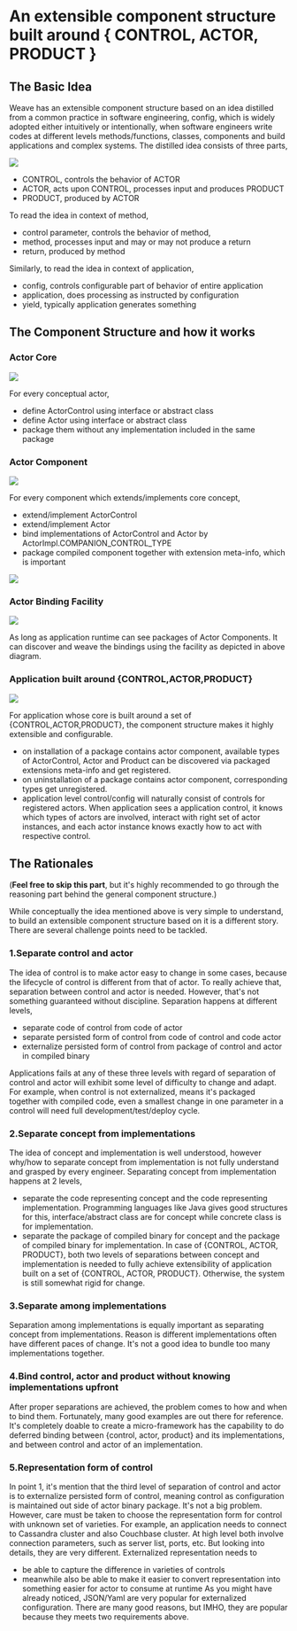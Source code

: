 # An extensible component structure built around { CONTROL, ACTOR, PRODUCT }

## The Basic Idea  
Weave has an extensible component structure based on an idea distilled from a common practice in software engineering, 
config, which is widely adopted either intuitively or intentionally, when software engineers write codes at different 
levels methods/functions, classes, components and build applications and complex systems. The distilled idea consists 
of three parts,

![](CONTROL-ACTOR-PRODUCT.png)

- CONTROL, controls the behavior of ACTOR 
- ACTOR, acts upon CONTROL, processes input and produces PRODUCT  
- PRODUCT, produced by ACTOR  

To read the idea in context of method,  
- control parameter, controls the behavior of method, 
- method, processes input and may or may not produce a return
- return, produced by method

Similarly, to read the idea in context of application,
- config, controls configurable part of behavior of entire application
- application, does processing as instructed by configuration
- yield, typically application generates something

## The Component Structure and how it works

### Actor Core
![](ACTOR-CORE.png) 

For every conceptual actor, 
- define ActorControl using interface or abstract class
- define Actor using interface or abstract class
- package them without any implementation included in the same package

### Actor Component

![](ACTOR-COMPONENT.png)

For every component which extends/implements core concept,
- extend/implement ActorControl
- extend/implement Actor
- bind implementations of ActorControl and Actor by ActorImpl.COMPANION_CONTROL_TYPE
- package compiled component together with extension meta-info, which is important

![](ACTOR-COMPONENT-EXTENSIONS-META-INF.png)

### Actor Binding Facility

![](ACTOR-BINDING-FACILITY.png) 

As long as application runtime can see packages of Actor Components. It can discover and weave the bindings using the facility as depicted in above diagram.

### Application built around {CONTROL,ACTOR,PRODUCT}

![](ACP-BASED-APPLICATION.png)

For application whose core is built around a set of {CONTROL,ACTOR,PRODUCT}, the component structure makes it highly extensible and configurable.  

- on installation of a package contains actor component, available types of ActorControl, Actor and Product can be discovered via packaged extensions meta-info and get registered.
- on uninstallation of a package contains actor component, corresponding types get unregistered.
- application level control/config will naturally consist of controls for registered actors. When application sees a application control, it knows which types of actors are involved, interact with right set of actor instances, and each actor instance knows exactly how to act with respective control.

## The Rationales

(**Feel free to skip this part**, but it's highly recommended to go through the reasoning part behind the general component structure.)

While conceptually the idea mentioned above is very simple to understand, to build an extensible component structure based on it is a different story. There are several challenge points need to be tackled.
 
### 1.Separate control and actor  

The idea of control is to make actor easy to change in some cases, because the lifecycle of control is different from 
that of actor. To really achieve that, separation between control and actor is needed. However, that's not something 
 guaranteed without discipline. Separation happens at different levels,  
 * separate code of control from code of actor
 * separate persisted form of control from code of control and code actor
 * externalize persisted form of control from package of control and actor in compiled binary  
 
Applications fails at any of these three levels with regard of separation of control and actor will exhibit some level 
of difficulty to change and adapt. For example, when control is not externalized, means it's packaged together with 
compiled code, even a smallest change in one parameter in a control will need full development/test/deploy cycle.

### 2.Separate concept from implementations

The idea of concept and implementation is well understood, however why/how to separate concept from implementation is 
not fully understand and grasped by every engineer. Separating concept from implementation happens at 2 levels,
* separate the code representing concept and the code representing implementation. Programming languages like Java gives
good structures for this, interface/abstract class are for concept while concrete class is for implementation. 
* separate the package of compiled binary for concept and the package of compiled binary for implementation.
In case of {CONTROL, ACTOR, PRODUCT}, both two levels of separations between concept and implementation is needed to 
fully achieve extensibility of application built on a set of {CONTROL, ACTOR, PRODUCT}. Otherwise, the system is still
somewhat rigid for change.

### 3.Separate among implementations
Separation among implementations is equally important as separating concept from implementations. Reason is different implementations often have different paces of change. It's not a good idea to bundle too many implementations together.

### 4.Bind control, actor and product without knowing implementations upfront
After proper separations are achieved, the problem comes to how and when to bind them. Fortunately, many good examples are out there for reference. It's completely doable to create a micro-framework has the capability to do deferred binding between {control, actor, product} and its implementations, and between control and actor of an implementation.

### 5.Representation form of control
In point 1, it's mention that the third level of separation of control and actor is to externalize persisted form of control, meaning control as configuration is maintained out side of actor binary package. It's not a big problem. However, care must be taken to choose the representation form for control with unknown set of varieties. For example, an application needs to connect to Cassandra cluster and also Couchbase cluster. At high level both involve connection parameters, such as server list, ports, etc. But looking into details, they are very different. 
Externalized representation needs to 
* be able to capture the difference in varieties of controls
* meanwhile also be able to make it easier to convert representation into something easier for actor to consume at runtime
As you might have already noticed, JSON/Yaml are very popular for externalized configuration. There are many good reasons, but IMHO, they are popular because they meets two requirements above.

